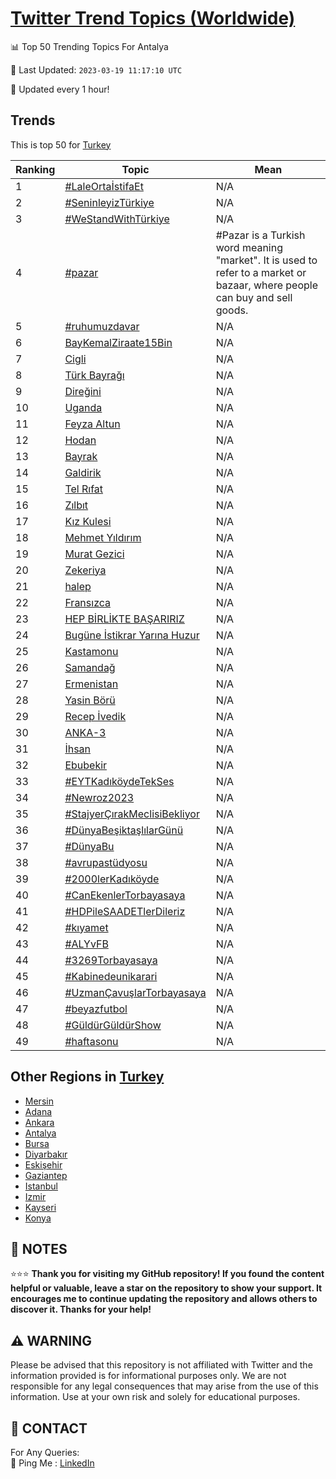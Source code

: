 [Twitter Trend Topics (Worldwide)](https://github.com/ErcinDedeoglu/Twitter-Trend-Topics)
==========


📊 Top 50 Trending Topics For Antalya

📆 Last Updated: `2023-03-19 11:17:10 UTC`

🔧 Updated every 1 hour!


## Trends

This is top 50 for [Turkey](</Turkey>)

| Ranking | Topic | Mean |
| ------- | ------------ | ------------ |
| 1 | [#LaleOrtaİstifaEt](http://twitter.com/search?q=%23LaleOrta%c4%b0stifaEt) | N/A |
| 2 | [#SeninleyizTürkiye](http://twitter.com/search?q=%23SeninleyizT%c3%bcrkiye) | N/A |
| 3 | [#WeStandWithTürkiye](http://twitter.com/search?q=%23WeStandWithT%c3%bcrkiye) | N/A |
| 4 | [#pazar](http://twitter.com/search?q=%23pazar) | #Pazar is a Turkish word meaning "market". It is used to refer to a market or bazaar, where people can buy and sell goods. |
| 5 | [#ruhumuzdavar](http://twitter.com/search?q=%23ruhumuzdavar) | N/A |
| 6 | [BayKemalZiraate15Bin](http://twitter.com/search?q=BayKemalZiraate15Bin) | N/A |
| 7 | [Cigli](http://twitter.com/search?q=Cigli) | N/A |
| 8 | [Türk Bayrağı](http://twitter.com/search?q=T%c3%bcrk+Bayra%c4%9f%c4%b1) | N/A |
| 9 | [Direğini](http://twitter.com/search?q=Dire%c4%9fini) | N/A |
| 10 | [Uganda](http://twitter.com/search?q=Uganda) | N/A |
| 11 | [Feyza Altun](http://twitter.com/search?q=Feyza+Altun) | N/A |
| 12 | [Hodan](http://twitter.com/search?q=Hodan) | N/A |
| 13 | [Bayrak](http://twitter.com/search?q=Bayrak) | N/A |
| 14 | [Galdirik](http://twitter.com/search?q=Galdirik) | N/A |
| 15 | [Tel Rıfat](http://twitter.com/search?q=Tel+R%c4%b1fat) | N/A |
| 16 | [Zılbıt](http://twitter.com/search?q=Z%c4%b1lb%c4%b1t) | N/A |
| 17 | [Kız Kulesi](http://twitter.com/search?q=K%c4%b1z+Kulesi) | N/A |
| 18 | [Mehmet Yıldırım](http://twitter.com/search?q=Mehmet+Y%c4%b1ld%c4%b1r%c4%b1m) | N/A |
| 19 | [Murat Gezici](http://twitter.com/search?q=Murat+Gezici) | N/A |
| 20 | [Zekeriya](http://twitter.com/search?q=Zekeriya) | N/A |
| 21 | [halep](http://twitter.com/search?q=halep) | N/A |
| 22 | [Fransızca](http://twitter.com/search?q=Frans%c4%b1zca) | N/A |
| 23 | [HEP BİRLİKTE BAŞARIRIZ](http://twitter.com/search?q=HEP+B%c4%b0RL%c4%b0KTE+BA%c5%9eARIRIZ) | N/A |
| 24 | [Bugüne İstikrar Yarına Huzur](http://twitter.com/search?q=Bug%c3%bcne+%c4%b0stikrar+Yar%c4%b1na+Huzur) | N/A |
| 25 | [Kastamonu](http://twitter.com/search?q=Kastamonu) | N/A |
| 26 | [Samandağ](http://twitter.com/search?q=Samanda%c4%9f) | N/A |
| 27 | [Ermenistan](http://twitter.com/search?q=Ermenistan) | N/A |
| 28 | [Yasin Börü](http://twitter.com/search?q=Yasin+B%c3%b6r%c3%bc) | N/A |
| 29 | [Recep İvedik](http://twitter.com/search?q=Recep+%c4%b0vedik) | N/A |
| 30 | [ANKA-3](http://twitter.com/search?q=ANKA-3) | N/A |
| 31 | [İhsan](http://twitter.com/search?q=%c4%b0hsan) | N/A |
| 32 | [Ebubekir](http://twitter.com/search?q=Ebubekir) | N/A |
| 33 | [#EYTKadıköydeTekSes](http://twitter.com/search?q=%23EYTKad%c4%b1k%c3%b6ydeTekSes) | N/A |
| 34 | [#Newroz2023](http://twitter.com/search?q=%23Newroz2023) | N/A |
| 35 | [#StajyerÇırakMeclisiBekliyor](http://twitter.com/search?q=%23Stajyer%c3%87%c4%b1rakMeclisiBekliyor) | N/A |
| 36 | [#DünyaBeşiktaşlılarGünü](http://twitter.com/search?q=%23D%c3%bcnyaBe%c5%9fikta%c5%9fl%c4%b1larG%c3%bcn%c3%bc) | N/A |
| 37 | [#DünyaBu](http://twitter.com/search?q=%23D%c3%bcnyaBu) | N/A |
| 38 | [#avrupastüdyosu](http://twitter.com/search?q=%23avrupast%c3%bcdyosu) | N/A |
| 39 | [#2000lerKadıköyde](http://twitter.com/search?q=%232000lerKad%c4%b1k%c3%b6yde) | N/A |
| 40 | [#CanEkenlerTorbayasaya](http://twitter.com/search?q=%23CanEkenlerTorbayasaya) | N/A |
| 41 | [#HDPileSAADETlerDileriz](http://twitter.com/search?q=%23HDPileSAADETlerDileriz) | N/A |
| 42 | [#kıyamet](http://twitter.com/search?q=%23k%c4%b1yamet) | N/A |
| 43 | [#ALYvFB](http://twitter.com/search?q=%23ALYvFB) | N/A |
| 44 | [#3269Torbayasaya](http://twitter.com/search?q=%233269Torbayasaya) | N/A |
| 45 | [#Kabinedeunikarari](http://twitter.com/search?q=%23Kabinedeunikarari) | N/A |
| 46 | [#UzmanÇavuşlarTorbayasaya](http://twitter.com/search?q=%23Uzman%c3%87avu%c5%9flarTorbayasaya) | N/A |
| 47 | [#beyazfutbol](http://twitter.com/search?q=%23beyazfutbol) | N/A |
| 48 | [#GüldürGüldürShow](http://twitter.com/search?q=%23G%c3%bcld%c3%bcrG%c3%bcld%c3%bcrShow) | N/A |
| 49 | [#haftasonu](http://twitter.com/search?q=%23haftasonu) | N/A |



## Other Regions in [Turkey](</Turkey>)

* [Mersin](</Turkey/Mersin.md>)
* [Adana](</Turkey/Adana.md>)
* [Ankara](</Turkey/Ankara.md>)
* [Antalya](</Turkey/Antalya.md>)
* [Bursa](</Turkey/Bursa.md>)
* [Diyarbakır](</Turkey/Diyarbakır.md>)
* [Eskişehir](</Turkey/Eskişehir.md>)
* [Gaziantep](</Turkey/Gaziantep.md>)
* [Istanbul](</Turkey/Istanbul.md>)
* [Izmir](</Turkey/Izmir.md>)
* [Kayseri](</Turkey/Kayseri.md>)
* [Konya](</Turkey/Konya.md>)



## 📝 NOTES

⭐⭐⭐ **Thank you for visiting my GitHub repository! If you found the content helpful or valuable, leave a star on the repository to show your support. It encourages me to continue updating the repository and allows others to discover it. Thanks for your help!**


## ⚠️ WARNING

Please be advised that this repository is not affiliated with Twitter and the information provided is for informational purposes only. We are not responsible for any legal consequences that may arise from the use of this information. Use at your own risk and solely for educational purposes.


## 📨 CONTACT

 For Any Queries:  
            🏓 Ping Me : [LinkedIn](https://www.linkedin.com/in/ercindedeoglu/)
